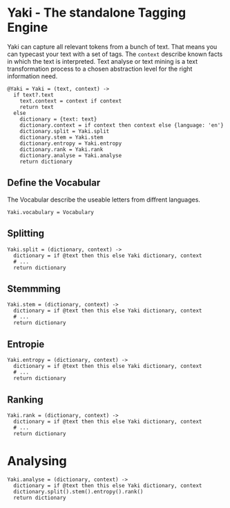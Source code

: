 # Yaki - The standalone Tagging Engine
Yaki can capture all relevant tokens from a bunch of text. That means you can typecast your text with a set of tags. The `context` describe known facts in which the text is interpreted. Text analyse or text mining is a text transformation process to a chosen abstraction level for the right information need.

    @Yaki = Yaki = (text, context) ->
      if text?.text
        text.context = context if context
        return text
      else
        dictionary = {text: text}
        dictionary.context = if context then context else {language: 'en'}
        dictionary.split = Yaki.split
        dictionary.stem = Yaki.stem
        dictionary.entropy = Yaki.entropy
        dictionary.rank = Yaki.rank
        dictionary.analyse = Yaki.analyse
        return dictionary
      
## Define the Vocabular
The Vocabular describe the useable letters from diffrent languages.

    Yaki.vocabulary = Vocabulary
      
## Splitting

    Yaki.split = (dictionary, context) ->
      dictionary = if @text then this else Yaki dictionary, context
      # ...
      return dictionary
    
## Stemmming

    Yaki.stem = (dictionary, context) ->
      dictionary = if @text then this else Yaki dictionary, context
      # ...
      return dictionary
    
## Entropie

    Yaki.entropy = (dictionary, context) ->
      dictionary = if @text then this else Yaki dictionary, context
      # ...
      return dictionary
    
## Ranking

    Yaki.rank = (dictionary, context) ->
      dictionary = if @text then this else Yaki dictionary, context
      # ...
      return dictionary
      
# Analysing

    Yaki.analyse = (dictionary, context) ->
      dictionary = if @text then this else Yaki dictionary, context
      dictionary.split().stem().entropy().rank()
      return dictionary
      
      
